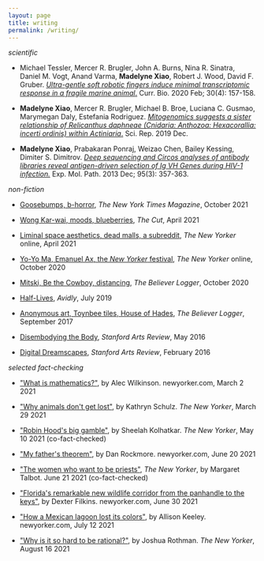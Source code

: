 ```yaml
---
layout: page
title: writing
permalink: /writing/
---
```



_scientific_

- Michael Tessler, Mercer R. Brugler, John A. Burns, Nina R. Sinatra, Daniel M. Vogt, Anand Varma, **Madelyne Xiao**, Robert J. Wood, David F. Gruber. [_Ultra-gentle soft robotic fingers induce minimal transcriptomic response in a fragile marine animal_.](https://www.cell.com/current-biology/fulltext/S0960-9822(20)30032-4) Curr. Bio. 2020 Feb; 30(4): 157-158.

- **Madelyne Xiao**, Mercer R. Brugler, Michael B. Broe, Luciana C. Gusmao, Marymegan Daly, Estefania Rodriguez. [_Mitogenomics suggests a sister relationship of Relicanthus daphneae (Cnidaria: Anthozoa: Hexacorallia: incerti ordinis) within Actiniaria_.](https://www.nature.com/articles/s41598-019-54637-6) Sci. Rep. 2019 Dec. 

- **Madelyne Xiao**, Prabakaran Ponraj, Weizao Chen, Bailey Kessing, Dimiter S. Dimitrov. [_Deep sequencing and Circos analyses of antibody libraries reveal antigen-driven selection of Ig VH Genes during HIV-1 infection._](https://www.ncbi.nlm.nih.gov/pmc/articles/PMC3889869/) Exp. Mol. Path. 2013 Dec; 95(3): 357-363.
    
    

_non-fiction_
- [Goosebumps, b-horror](https://www.nytimes.com/2021/10/26/magazine/goosebumps.html), _The New York Times Magazine_, October 2021

- [Wong Kar-wai, moods, blueberries](https://www.thecut.com/2021/04/recognizing-my-asian-heritage-in-wong-kar-wais-films.html), _The Cut_, April 2021

- [Liminal space aesthetics, dead malls, a subreddit](https://www.newyorker.com/culture/rabbit-holes/the-pleasant-head-trip-of-liminal-spaces), _The New Yorker_ online, April 2021

- [Yo-Yo Ma, Emanuel Ax, the _New Yorker_ festival](https://www.newyorker.com/culture/video-dept/yo-yo-ma-and-emanuel-ax-on-the-role-of-music-in-dark-times), _The New Yorker_ online, October 2020

- [Mitski, Be the Cowboy, distancing](https://believermag.com/logger/distancing-59-be-the-cowboy/), _The Believer Logger_, October 2020

- [Half-Lives](http://avidly.lareviewofbooks.org/2019/07/23/photographic-half-lives/), _Avidly_, July 2019

- [Anonymous art, Toynbee tiles, House of Hades](https://believermag.com/logger/toynbee/), _The Believer Logger_, September 2017

- [Disembodying the Body](https://web.archive.org/web/20170611075934/http://stanfordartsreview.com/disembodying-the-body/), _Stanford Arts Review_, May 2016

- [Digital Dreamscapes](https://web.archive.org/web/20170611081613/http://stanfordartsreview.com/digital-dreamscapes/), _Stanford Arts Review_, February 2016
   

_selected fact-checking_
- ["What is mathematics?"](https://www.newyorker.com/culture/culture-desk/what-is-mathematics), by Alec Wilkinson. newyorker.com, March 2 2021

- ["Why animals don't get lost"](https://www.newyorker.com/magazine/2021/04/05/why-animals-dont-get-lost), by Kathryn Schulz. _The New Yorker_, March 29 2021

- ["Robin Hood's big gamble"](https://www.newyorker.com/magazine/2021/05/17/robinhoods-big-gamble), by Sheelah Kolhatkar. _The New Yorker_, May 10 2021 (co-fact-checked)

- ["My father's theorem"](https://www.newyorker.com/science/elements/my-fathers-theorem), by Dan Rockmore. newyorker.com, June 20 2021

- ["The women who want to be priests"](https://www.newyorker.com/magazine/2021/06/28/the-women-who-want-to-be-priests), _The New Yorker_, by Margaret Talbot. June 21 2021 (co-fact-checked)

- ["Florida's remarkable new wildlife corridor from the panhandle to the keys"](https://www.newyorker.com/news/us-journal/floridas-remarkable-new-wildlife-corridor-from-the-panhandle-to-the-keys), by Dexter Filkins. newyorker.com, June 30 2021

- ["How a Mexican lagoon lost its colors"](https://www.newyorker.com/science/elements/how-a-mexican-lagoon-lost-its-colors), by Allison Keeley. newyorker.com, July 12 2021

- ["Why is it so hard to be rational?"](https://www.newyorker.com/magazine/2021/08/23/why-is-it-so-hard-to-be-rational), by Joshua Rothman. _The New Yorker_, August 16 2021



<!---...and, just for fun, some Metropolitan Diaries for the Times:

- [Out to Lunch](https://www.nytimes.com/2019/05/20/nyregion/metropolitan-diary.html), 5/20/19

- [Rung Up](https://www.nytimes.com/2018/11/26/nyregion/metropolitan-diary.html), about the Zingone Bros' grocery on the Upper West Side, 11/26/18--->
